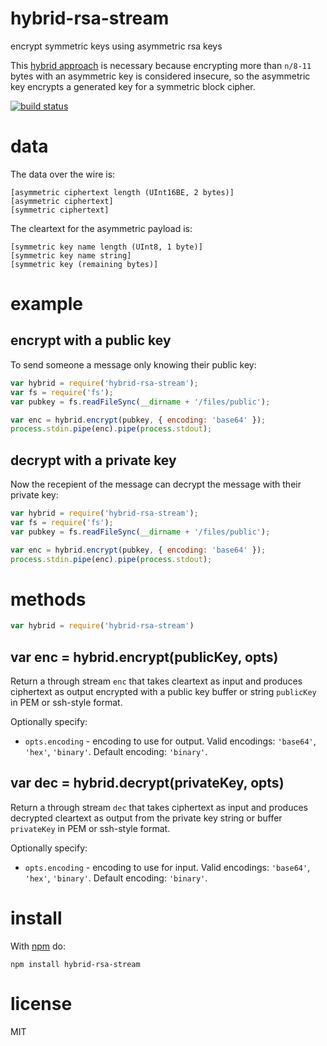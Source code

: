 # hybrid-rsa-stream

encrypt symmetric keys using asymmetric rsa keys 

This [hybrid approach](http://www.cs.rochester.edu/~brown/Crypto/assts/projects/hybrid/hybrid.html)
is necessary because encrypting more than `n/8-11` bytes with an asymmetric
key is considered insecure, so the asymmetric key encrypts a generated key for a
symmetric block cipher.

[![build status](https://secure.travis-ci.org/substack/hybrid-rsa-stream.png)](http://travis-ci.org/substack/hybrid-rsa-stream)

# data

The data over the wire is:

```
[asymmetric ciphertext length (UInt16BE, 2 bytes)]
[asymmetric ciphertext]
[symmetric ciphertext]
```

The cleartext for the asymmetric payload is:

```
[symmetric key name length (UInt8, 1 byte)]
[symmetric key name string]
[symmetric key (remaining bytes)]
```

# example

## encrypt with a public key

To send someone a message only knowing their public key:

``` js
var hybrid = require('hybrid-rsa-stream');
var fs = require('fs');
var pubkey = fs.readFileSync(__dirname + '/files/public');

var enc = hybrid.encrypt(pubkey, { encoding: 'base64' });
process.stdin.pipe(enc).pipe(process.stdout);
```

## decrypt with a private key

Now the recepient of the message can decrypt the message with their private
key:

``` js
var hybrid = require('hybrid-rsa-stream');
var fs = require('fs');
var pubkey = fs.readFileSync(__dirname + '/files/public');

var enc = hybrid.encrypt(pubkey, { encoding: 'base64' });
process.stdin.pipe(enc).pipe(process.stdout);
```

# methods

``` js
var hybrid = require('hybrid-rsa-stream')
```

## var enc = hybrid.encrypt(publicKey, opts)

Return a through stream `enc` that takes cleartext as input and produces
ciphertext as output encrypted with a public key buffer or string `publicKey` in
PEM or ssh-style format.

Optionally specify:

* `opts.encoding` - encoding to use for output. Valid encodings: `'base64'`,
`'hex'`, `'binary'`. Default encoding: `'binary'`.

## var dec = hybrid.decrypt(privateKey, opts)

Return a through stream `dec` that takes ciphertext as input and produces
decrypted cleartext as output from the private key string or buffer `privateKey`
in PEM or ssh-style format.

Optionally specify:

* `opts.encoding` - encoding to use for input. Valid encodings: `'base64'`,
`'hex'`, `'binary'`. Default encoding: `'binary'`.

# install

With [npm](https://npmjs.org) do:

```
npm install hybrid-rsa-stream
```

# license

MIT
